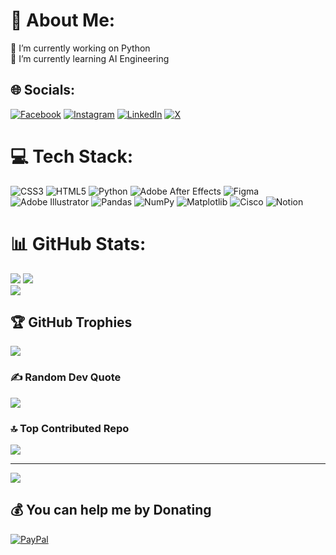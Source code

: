 # 💫 About Me:
🔭 I’m currently working on Python<br>🌱 I’m currently learning AI Engineering


## 🌐 Socials:
[![Facebook](https://img.shields.io/badge/Facebook-%231877F2.svg?logo=Facebook&logoColor=white)](https://facebook.com/jawad.mouafaq) [![Instagram](https://img.shields.io/badge/Instagram-%23E4405F.svg?logo=Instagram&logoColor=white)](https://instagram.com/jawadalarman) [![LinkedIn](https://img.shields.io/badge/LinkedIn-%230077B5.svg?logo=linkedin&logoColor=white)](https://linkedin.com/in/jawad-alarman-9a51bb288) [![X](https://img.shields.io/badge/X-black.svg?logo=X&logoColor=white)](https://x.com/JawadAlarman) 

# 💻 Tech Stack:
![CSS3](https://img.shields.io/badge/css3-%231572B6.svg?style=for-the-badge&logo=css3&logoColor=white) ![HTML5](https://img.shields.io/badge/html5-%23E34F26.svg?style=for-the-badge&logo=html5&logoColor=white) ![Python](https://img.shields.io/badge/python-3670A0?style=for-the-badge&logo=python&logoColor=ffdd54) ![Adobe After Effects](https://img.shields.io/badge/Adobe%20After%20Effects-9999FF.svg?style=for-the-badge&logo=Adobe%20After%20Effects&logoColor=white) ![Figma](https://img.shields.io/badge/figma-%23F24E1E.svg?style=for-the-badge&logo=figma&logoColor=white) ![Adobe Illustrator](https://img.shields.io/badge/adobe%20illustrator-%23FF9A00.svg?style=for-the-badge&logo=adobe%20illustrator&logoColor=white) ![Pandas](https://img.shields.io/badge/pandas-%23150458.svg?style=for-the-badge&logo=pandas&logoColor=white) ![NumPy](https://img.shields.io/badge/numpy-%23013243.svg?style=for-the-badge&logo=numpy&logoColor=white) ![Matplotlib](https://img.shields.io/badge/Matplotlib-%23ffffff.svg?style=for-the-badge&logo=Matplotlib&logoColor=black) ![Cisco](https://img.shields.io/badge/cisco-%23049fd9.svg?style=for-the-badge&logo=cisco&logoColor=black) ![Notion](https://img.shields.io/badge/Notion-%23000000.svg?style=for-the-badge&logo=notion&logoColor=white)
# 📊 GitHub Stats:
![](https://github-readme-stats.vercel.app/api?username=jawad0110&theme=tokyonight&hide_border=false&include_all_commits=false&count_private=false)
![](https://github-readme-streak-stats.herokuapp.com/?user=jawad0110&theme=tokyonight&hide_border=false)<br/>
![](https://github-readme-stats.vercel.app/api/top-langs/?username=jawad0110&theme=tokyonight&hide_border=false&include_all_commits=false&count_private=false&layout=compact)

## 🏆 GitHub Trophies
![](https://github-profile-trophy.vercel.app/?username=jawad0110&theme=tokyonight&no-frame=false&no-bg=true&margin-w=4)

### ✍️ Random Dev Quote
![](https://quotes-github-readme.vercel.app/api?type=vetical&theme=tokyonight)

### 🔝 Top Contributed Repo
![](https://github-contributor-stats.vercel.app/api?username=jawad0110&limit=5&theme=tokyonight&combine_all_yearly_contributions=true)

---
[![](https://visitcount.itsvg.in/api?id=jawad0110&icon=0&color=0)](https://visitcount.itsvg.in)

  ## 💰 You can help me by Donating
  [![PayPal](https://img.shields.io/badge/PayPal-00457C?style=for-the-badge&logo=paypal&logoColor=white)](https://paypal.me/JawadAlarman) 

  
<!-- Proudly created with GPRM ( https://gprm.itsvg.in ) -->
